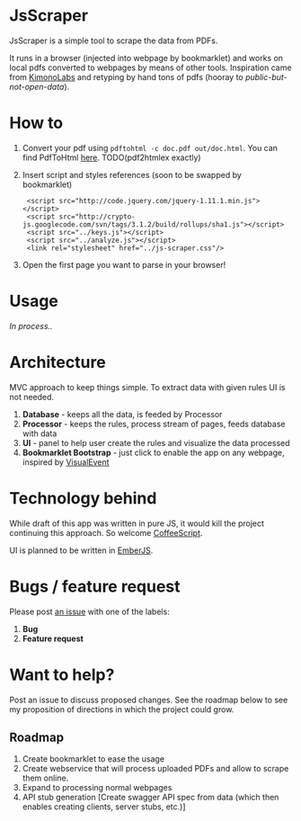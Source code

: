 # JsScraper
JsScraper is a simple tool to scrape the data from PDFs.

It runs in a browser (injected into webpage by bookmarklet) and works on local pdfs converted to webpages by means of other tools. Inspiration came from [KimonoLabs](https://www.kimonolabs.com/) and retyping by hand tons of pdfs (hooray to *public-but-not-open-data*).

# How to
1. Convert your pdf using `pdftohtml -c doc.pdf out/doc.html`. You can find PdfToHtml [here](http://pdftohtml.sourceforge.net/). TODO(pdf2htmlex exactly)
2. Insert script and styles references (soon to be swapped by bookmarklet)

        <script src="http://code.jquery.com/jquery-1.11.1.min.js"></script>
        <script src="http://crypto-js.googlecode.com/svn/tags/3.1.2/build/rollups/sha1.js"></script>
        <script src="../keys.js"></script>
        <script src="../analyze.js"></script>
        <link rel="stylesheet" href="../js-scraper.css"/>

3. Open the first page you want to parse in your browser!

# Usage

*In process..*

# Architecture

MVC approach to keep things simple. To extract data with given rules UI is not needed.

1. **Database** - keeps all the data, is feeded by Processor
2. **Processor** - keeps the rules, process stream of pages, feeds database with data
3. **UI** - panel to help user create the rules and visualize the data processed
4. **Bookmarklet Bootstrap** - just click to enable the app on any webpage, inspired by [VisualEvent](http://sprymedia.co.uk/article/Visual+Event+2)

# Technology behind

While draft of this app was written in pure JS, it would kill the project continuing this approach. So welcome [CoffeeScript](http://coffeescript.org/).

UI is planned to be written in [EmberJS](http://emberjs.com/).

# Bugs / feature request

Please post [an issue](https://github.com/KrzysztofMadejski/JsScraper/issues/new) with one of the labels:

1. **Bug**
2. **Feature request**

# Want to help?

Post an issue to discuss proposed changes. See the roadmap below to see my proposition of directions in which the project could grow.

## Roadmap

1. Create bookmarklet to ease the usage
2. Create webservice that will process uploaded PDFs and allow to scrape them online. 
2. Expand to processing normal webpages
3. API stub generation [Create swagger API spec from data (which then enables creating clients, server stubs, etc.)]